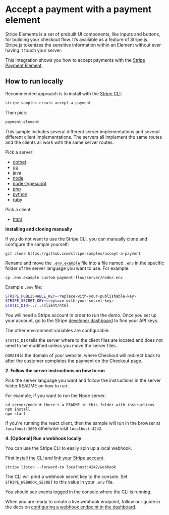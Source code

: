 # Accept a payment with a payment element

Stripe Elements is a set of prebuilt UI components, like inputs and buttons,
for building your checkout flow. It’s available as a feature of Stripe.js.
Stripe.js tokenizes the sensitive information within an Element without ever
having it touch your server.

This integration shows you how to accept payments with the
[Stripe Payment Element](https://stripe.com/docs/payments/payment-element).

## How to run locally

Recommended approach is to install with the [Stripe CLI](https://stripe.com/docs/stripe-cli#install):

```sh
stripe samples create accept-a-payment
```

Then pick:

```sh
payment-element
```

This sample includes several different server implementations and several
different client implementations. The servers all implement the same routes and
the clients all work with the same server routes.

Pick a server:

- [dotnet](./server/dotnet)
- [go](./server/go)
- [java](./server/java)
- [node](./server/node)
- [node-typescript](./server/node-typescript)
- [php](./server/php)
- [python](./server/python)
- [ruby](./server/ruby)

Pick a client:

- [html](./client/html)


**Installing and cloning manually**

If you do not want to use the Stripe CLI, you can manually clone and configure the sample yourself:

```
git clone https://github.com/stripe-samples/accept-a-payment
```

Rename and move the [`.env.example`](.env.example) file into a file named
`.env` in the specific folder of the server language you want to use. For
example:

```
cp .env.example custom-payment-flow/server/node/.env
```

Example `.env` file:

```sh
STRIPE_PUBLISHABLE_KEY=<replace-with-your-publishable-key>
STRIPE_SECRET_KEY=<replace-with-your-secret-key>
STATIC_DIR=../../client/html
```

You will need a Stripe account in order to run the demo. Once you set up
your account, go to the Stripe [developer
dashboard](https://stripe.com/docs/development#api-keys) to find your API
keys.

The other environment variables are configurable:

`STATIC_DIR` tells the server where to the client files are located and does not need to be modified unless you move the server files.

`DOMAIN` is the domain of your website, where Checkout will redirect back to after the customer completes the payment on the Checkout page.

**2. Follow the server instructions on how to run**

Pick the server language you want and follow the instructions in the server folder README on how to run.

For example, if you want to run the Node server:

```
cd server/node # there's a README in this folder with instructions
npm install
npm start
```

If you're running the react client, then the sample will run in the browser at
`localhost:3000` otherwise visit `localhost:4242`.


**4. [Optional] Run a webhook locally**

You can use the Stripe CLI to easily spin up a local webhook.

First [install the CLI](https://stripe.com/docs/stripe-cli) and [link your Stripe account](https://stripe.com/docs/stripe-cli#link-account).

```
stripe listen --forward-to localhost:4242/webhook
```

The CLI will print a webhook secret key to the console. Set `STRIPE_WEBHOOK_SECRET` to this value in your `.env` file.

You should see events logged in the console where the CLI is running.

When you are ready to create a live webhook endpoint, follow our guide in the
docs on [configuring a webhook endpoint in the
dashboard](https://stripe.com/docs/webhooks/setup#configure-webhook-settings).
